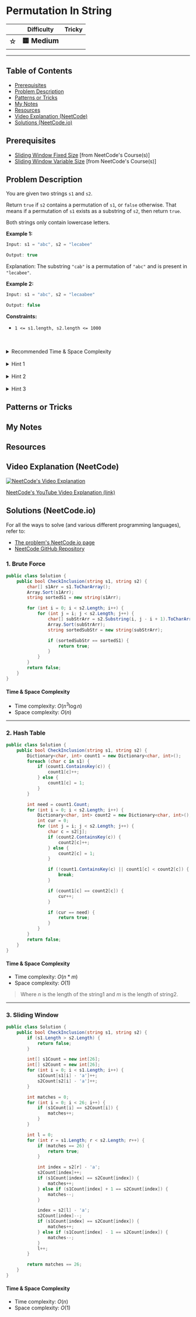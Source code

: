 # Permutation In String

|   | Difficulty | Tricky |
|---|------------|--------|
| <big>☆<big> | <big>**🟨 Medium**</big> | <big></big> |


---

## Table of Contents

- [Prerequisites](#prerequisites)
- [Problem Description](#problem-description)
- [Patterns or Tricks](#patterns-or-tricks)
- [My Notes](#my-notes)
- [Resources](#resources)
- [Video Explanation (NeetCode)](#video-explanation-neetcode)
- [Solutions (NeetCode.io)](#solutions-neetcodeio)
    


## Prerequisites
- [Sliding Window Fixed Size](https://neetcode.io/courses/advanced-algorithms/1) [from NeetCode's Course(s)]
- [Sliding Window Variable Size](https://neetcode.io/courses/advanced-algorithms/2) [from NeetCode's Course(s)]


## Problem Description
You are given two strings `s1` and `s2`.
    
Return `true` if `s2` contains a permutation of `s1`, or `false` otherwise. That means if a permutation of `s1` exists as a substring of `s2`, then return `true`.

Both strings only contain lowercase letters.

**Example 1:**

```java
Input: s1 = "abc", s2 = "lecabee"

Output: true
```

Explanation: The substring `"cab"` is a permutation of `"abc"` and is present in `"lecabee"`.

**Example 2:**

```java
Input: s1 = "abc", s2 = "lecaabee"

Output: false
```

**Constraints:**
* `1 <= s1.length, s2.length <= 1000`

<br>
<br>
<details class="hint-accordion">  
    <summary>Recommended Time & Space Complexity</summary>
    <p>
    You should aim for a solution with <code>O(n)</code> time and <code>O(1)</code> space, where <code>n</code> is the maximum of the lengths of the two strings.
    </p>
</details>

<br>
<details class="hint-accordion">  
    <summary>Hint 1</summary>
    <p>
    A brute force solution would be to check every substring of <code>s2</code> with <code>s1</code> by sorting <code>s1</code> as well as the substring of <code>s2</code>. This would be an <code>O(n^2)</code> solution. Can you think of a better way? Maybe we can use the freqency of the characters of both the strings as we did in checking anagrams.
    </p>
</details>

<br>
<details class="hint-accordion">  
    <summary>Hint 2</summary>
    <p>
    We return false if the length of <code>s1</code> is greater than the length of <code>s2</code>. To count the frequency of each character in a string, we can simply use an array of size <code>O(26)</code>, since the character set consists of <code>a</code> through <code>z</code> (<code>26</code> continuous characters). Which algorithm can we use now?
    </p>
</details>

<br>
<details class="hint-accordion">  
    <summary>Hint 3</summary>
    <p>
    We use a sliding window approach on <code>s2</code> with a fixed window size equal to the length of <code>s1</code>. To track the current window, we maintain a running frequency count of characters in <code>s2</code>. This frequency count represents the characters in the current window. At each step, if the frequency count matches that of <code>s1</code>, we return <code>true</code>.
    </p>
</details>

## Patterns or Tricks
<!-- This section is for any patterns or tricks noticed/spotted when solving the question which we can use as an indication of using the same approach(es) used here when facing another problems somewhat like this. -->

## My Notes


## Resources


## Video Explanation (NeetCode)
[![NeetCode's Video Explanation](https://img.youtube.com/vi/UbyhOgBN834/0.jpg)](https://www.youtube.com/watch?v=UbyhOgBN834)

[NeetCode's YouTube Video Explanation (link)](https://www.youtube.com/watch?v=UbyhOgBN834)


## Solutions (NeetCode.io)
For all the ways to solve (and various different programming languages), refer to:
- [The problem's NeetCode.io page](https://neetcode.io/problems/permutation-string)
- [NeetCode GitHub Repository](https://github.com/neetcode-gh/leetcode)

### 1. Brute Force






```csharp
public class Solution {
    public bool CheckInclusion(string s1, string s2) {
        char[] s1Arr = s1.ToCharArray();
        Array.Sort(s1Arr);
        string sortedS1 = new string(s1Arr);

        for (int i = 0; i < s2.Length; i++) {
            for (int j = i; j < s2.Length; j++) {
                char[] subStrArr = s2.Substring(i, j - i + 1).ToCharArray();
                Array.Sort(subStrArr);
                string sortedSubStr = new string(subStrArr);

                if (sortedSubStr == sortedS1) {
                    return true;
                }
            }
        }
        return false;
    }
}
```




#### Time & Space Complexity

* Time complexity: $O(n ^ 3 \log n)$
* Space complexity: $O(n)$

---

### 2. Hash Table






```csharp
public class Solution {
    public bool CheckInclusion(string s1, string s2) {
        Dictionary<char, int> count1 = new Dictionary<char, int>();
        foreach (char c in s1) {
            if (count1.ContainsKey(c)) {
                count1[c]++;
            } else {
                count1[c] = 1;
            }
        }

        int need = count1.Count;
        for (int i = 0; i < s2.Length; i++) {
            Dictionary<char, int> count2 = new Dictionary<char, int>();
            int cur = 0;
            for (int j = i; j < s2.Length; j++) {
                char c = s2[j];
                if (count2.ContainsKey(c)) {
                    count2[c]++;
                } else {
                    count2[c] = 1;
                }

                if (!count1.ContainsKey(c) || count1[c] < count2[c]) {
                    break;
                }

                if (count1[c] == count2[c]) {
                    cur++;
                }

                if (cur == need) {
                    return true;
                }
            }
        }
        return false;
    }
}
```




#### Time & Space Complexity

* Time complexity: $O(n * m)$
* Space complexity: $O(1)$

> Where $n$ is the length of the string1 and $m$ is the length of string2.

---

### 3. Sliding Window






```csharp
public class Solution {
    public bool CheckInclusion(string s1, string s2) {
        if (s1.Length > s2.Length) {
            return false;
        }

        int[] s1Count = new int[26];
        int[] s2Count = new int[26];
        for (int i = 0; i < s1.Length; i++) {
            s1Count[s1[i] - 'a']++;
            s2Count[s2[i] - 'a']++;
        }

        int matches = 0;
        for (int i = 0; i < 26; i++) {
            if (s1Count[i] == s2Count[i]) {
                matches++;
            }
        }

        int l = 0;
        for (int r = s1.Length; r < s2.Length; r++) {
            if (matches == 26) {
                return true;
            }

            int index = s2[r] - 'a';
            s2Count[index]++;
            if (s1Count[index] == s2Count[index]) {
                matches++;
            } else if (s1Count[index] + 1 == s2Count[index]) {
                matches--;
            }

            index = s2[l] - 'a';
            s2Count[index]--;
            if (s1Count[index] == s2Count[index]) {
                matches++;
            } else if (s1Count[index] - 1 == s2Count[index]) {
                matches--;
            }
            l++;
        }

        return matches == 26;
    }
}
```




#### Time & Space Complexity

* Time complexity: $O(n)$
* Space complexity: $O(1)$
